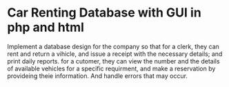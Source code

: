 # Car Renting Database with GUI in php and html

Implement a database design for the company so that
  for a clerk, they can rent and return a vihicle, and issue a receipt with the necessary details; and print daily reports.
  for a cutomer, they can view the number and the details of available vehicles for a specific requirment, and make a reservation by provideing theie information.
And handle errors that may occur.
